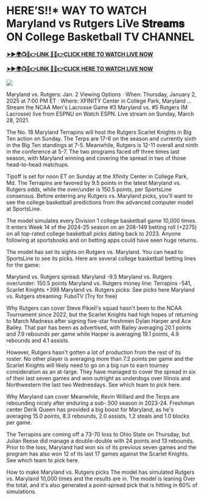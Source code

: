 # HERE’S!!* WAY TO WATCH Maryland vs Rutgers LiVe 𝐒𝐭𝐫𝐞𝐚𝐦𝐬 ON College Basketball TV CHANNEL


**[➤►🌍📺📱👉LINK 🔴✅👉CLICK HERE TO WATCH LIVE NOW](https://ultravibetv.com/college-basketball/?v=Jr+Git)**

**[➤►🌍📺📱👉LINK 🔴✅👉CLICK HERE TO WATCH LIVE NOW](https://ultravibetv.com/college-basketball/?v=Jr+Git)**

[![](https://blogger.googleusercontent.com/img/b/R29vZ2xl/AVvXsEimyRnSMxOK0jynZ1ohe7rOmX0Pk0UQXcP_wWwnDLbpHKVcLAEiRLj0uJGUP8UYOa0RCOPIwM-cCaHrfF2nlVCFWapeFCwDfoHQb9yQPqBKRVNRCFH3tAmiOV1FUQm1O6K-bCY8E6praH2DuDe7emTPKbF80IWMGHkkazyDdpX9E7XcrEykpQS4JAjAZJQ/w521-h293/Basketball.gif)](https://ultravibetv.com/college-basketball/?v=Jr+Git)

Maryland vs. Rutgers: Jan. 2 Viewing Options · When: Thursday, January 2, 2025 at 7:00 PM ET · Where: XFINITY Center in College Park, Maryland ... Stream the NCAA Men's Lacrosse Game #3 Maryland vs. #5 Rutgers (M Lacrosse) live from ESPNU on Watch ESPN. Live stream on Sunday, March 28, 2021.

The No. 18 Maryland Terrapins will host the Rutgers Scarlet Knights in Big Ten action on Sunday. The Terps are 17-6 on the season and currently sixth in the Big Ten standings at 7-5. Meanwhile, Rutgers is 12-11 overall and ninth in the conference at 5-7. The two programs faced off three times last season, with Maryland winning and covering the spread in two of those head-to-head matchups.

Tipoff is set for noon ET on Sunday at the Xfinity Center in College Park, Md. The Terrapins are favored by 9.5 points in the latest Maryland vs. Rutgers odds, while the over/under is 150.5 points, per SportsLine consensus. Before entering any Rutgers vs. Maryland picks, you'll want to see the college basketball predictions from the advanced computer model at SportsLine.

The model simulates every Division 1 college basketball game 10,000 times. It enters Week 14 of the 2024-25 season on an 208-149 betting roll (+2275) on all top-rated college basketball picks dating back to 2023. Anyone following at sportsbooks and on betting apps could have seen huge returns.

The model has set its sights on Rutgers vs. Maryland. You can head to SportsLine to see its picks. Here are several college basketball betting lines for the game:

Maryland vs. Rutgers spread: Maryland -9.5
Maryland vs. Rutgers over/under: 150.5 points
Maryland vs. Rutgers money line: Terrapins -541, Scarlet Knights +398
Maryland vs. Rutgers picks: See picks here
Maryland vs. Rutgers streaming: FuboTV (Try for free)

Why Rutgers can cover
Steve Pikiell's squad hasn't been to the NCAA Tournament since 2022, but the Scarlet Knights had high hopes of returning to March Madness after signing five-star freshmen Dylan Harper and Ace Bailey. That pair has been as advertised, with Bailey averaging 20.1 points and 7.9 rebounds per game while Harper is averaging 19.1 points, 4.9 rebounds and 4.1 assists.

However, Rutgers hasn't gotten a lot of production from the rest of its roster. No other player is averaging more than 7.2 points per game and the Scarlet Knights will likely need to go on a big run to earn tourney consideration as an at-large. They have managed to cover the spread in six of their last seven games and won outright as underdogs over Illinois and Northwestern the last two Wednesdays. See which team to pick here. 

Why Maryland can cover
Meanwhile, Kevin Willard and the Terps are rebounding nicely after enduring a sub-.500 season in 2023-24. Freshman center Derik Queen has provided a big boost for Maryland, as he's averaging 15.0 points, 8.3 rebounds, 2.0 assists, 1.2 steals and 1.0 blocks per game. 

The Terrapins are coming off a 73-70 loss to Ohio State on Thursday, but Julian Reese did manage a double-double with 24 points and 13 rebounds. Prior to the loss, Maryland had won six of its previous seven games and the program has also won 12 of its last 17 games against the Scarlet Knights. See which team to pick here. 

How to make Maryland vs. Rutgers picks
The model has simulated Rutgers vs. Maryland 10,000 times and the results are in. The model is leaning Over the total, and it's also generated a point-spread pick that is hitting in 60% of simulations.
